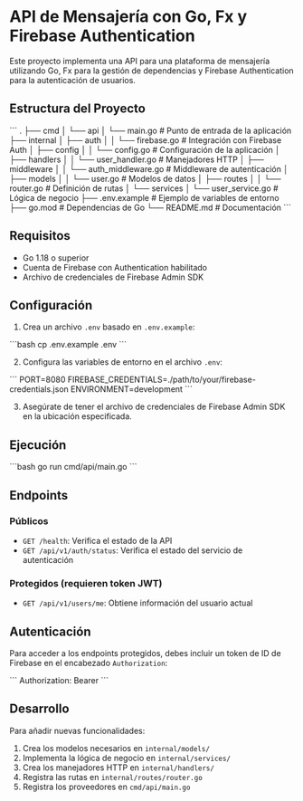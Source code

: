 # API de Mensajería con Go, Fx y Firebase Authentication

Este proyecto implementa una API para una plataforma de mensajería utilizando Go, Fx para la gestión de dependencias y Firebase Authentication para la autenticación de usuarios.

## Estructura del Proyecto

\`\`\`
.
├── cmd
│   └── api
│       └── main.go           # Punto de entrada de la aplicación
├── internal
│   ├── auth
│   │   └── firebase.go       # Integración con Firebase Auth
│   ├── config
│   │   └── config.go         # Configuración de la aplicación
│   ├── handlers
│   │   └── user_handler.go   # Manejadores HTTP
│   ├── middleware
│   │   └── auth_middleware.go # Middleware de autenticación
│   ├── models
│   │   └── user.go           # Modelos de datos
│   ├── routes
│   │   └── router.go         # Definición de rutas
│   └── services
│       └── user_service.go   # Lógica de negocio
├── .env.example              # Ejemplo de variables de entorno
├── go.mod                    # Dependencias de Go
└── README.md                 # Documentación
\`\`\`

## Requisitos

- Go 1.18 o superior
- Cuenta de Firebase con Authentication habilitado
- Archivo de credenciales de Firebase Admin SDK

## Configuración

1. Crea un archivo `.env` basado en `.env.example`:

\`\`\`bash
cp .env.example .env
\`\`\`

2. Configura las variables de entorno en el archivo `.env`:

\`\`\`
PORT=8080
FIREBASE_CREDENTIALS=./path/to/your/firebase-credentials.json
ENVIRONMENT=development
\`\`\`

3. Asegúrate de tener el archivo de credenciales de Firebase Admin SDK en la ubicación especificada.

## Ejecución

\`\`\`bash
go run cmd/api/main.go
\`\`\`

## Endpoints

### Públicos

- `GET /health`: Verifica el estado de la API
- `GET /api/v1/auth/status`: Verifica el estado del servicio de autenticación

### Protegidos (requieren token JWT)

- `GET /api/v1/users/me`: Obtiene información del usuario actual

## Autenticación

Para acceder a los endpoints protegidos, debes incluir un token de ID de Firebase en el encabezado `Authorization`:

\`\`\`
Authorization: Bearer <token>
\`\`\`

## Desarrollo

Para añadir nuevas funcionalidades:

1. Crea los modelos necesarios en `internal/models/`
2. Implementa la lógica de negocio en `internal/services/`
3. Crea los manejadores HTTP en `internal/handlers/`
4. Registra las rutas en `internal/routes/router.go`
5. Registra los proveedores en `cmd/api/main.go`
